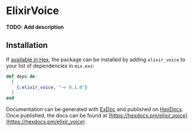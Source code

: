# ElixirVoice

**TODO: Add description**

## Installation

If [available in Hex](https://hex.pm/docs/publish), the package can be installed
by adding `elixir_voice` to your list of dependencies in `mix.exs`:

```elixir
def deps do
  [
    {:elixir_voice, "~> 0.1.0"}
  ]
end
```

Documentation can be generated with [ExDoc](https://github.com/elixir-lang/ex_doc)
and published on [HexDocs](https://hexdocs.pm). Once published, the docs can
be found at [https://hexdocs.pm/elixir_voice](https://hexdocs.pm/elixir_voice).

